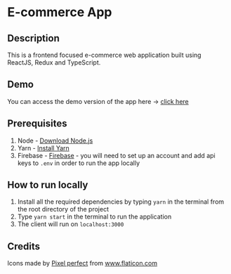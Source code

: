 # E-commerce App

## Description

This is a frontend focused e-commerce web application built using ReactJS, Redux and TypeScript. 

## Demo

You can access the demo version of the app here -> [click here](https://online-e-shop-app.herokuapp.com/)

## Prerequisites

1. Node - [Download Node.js](https://nodejs.org/en/download/)
2. Yarn - [Install Yarn](https://yarnpkg.com/lang/en/docs/install/#mac-stable)
3. Firebase - [Firebase](https://firebase.google.com/) - you will need to set up an account and add api keys to `.env` in order to run the app locally

## How to run locally

1. Install all the required dependencies by typing `yarn` in the terminal from the root directory of the project
2. Type `yarn start` in the terminal to run the application
3. The client will run on `localhost:3000`

## Credits 

Icons made by <a href="https://www.flaticon.com/authors/pixel-perfect" title="Pixel perfect">Pixel perfect</a> from <a href="https://www.flaticon.com/" title="Flaticon"> www.flaticon.com</a>